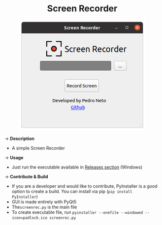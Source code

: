 <h1 align="center">Screen Recorder </h1>

<p align="center">
  <img src="https://github.com/pedropamn/ScreenRecorder/blob/main/screenrec.png?raw=true" />
</p>

&rarr; __Description__ 
* A simple Screen Recorder 

&rarr; __Usage__ 
* Just run the executable available in [Releases section](https://github.com/pedropamn/ScreenRecorder/releases) (Windows)

&rarr; __Contribute & Build__
* If you are a developer and would like to contribute, PyInstaller is a good option to create a build. You can install via pip 
(```pip install PyInstaller```)
* GUI is made entirely with PyQt5
* The```screenrec.py``` is the main file
*  To create executable file, run ```pyinstaller --onefile --windowed --icon=padlock.ico screenrec.py```
